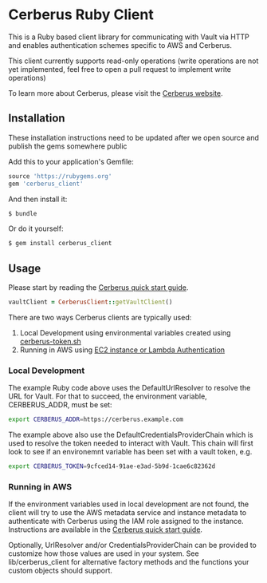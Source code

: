 # Cerberus Ruby Client

This is a Ruby based client library for communicating with Vault via HTTP and enables authentication schemes specific
to AWS and Cerberus.

This client currently supports read-only operations (write operations are not yet implemented, feel free to open a
pull request to implement write operations)

To learn more about Cerberus, please visit the [Cerberus website](http://engineering.nike.com/cerberus/).

## Installation

These installation instructions need to be updated after we open source and publish the gems somewhere public

Add this to your application's Gemfile:

```ruby
source 'https://rubygems.org'
gem 'cerberus_client' 
```

And then install it:
```bash
$ bundle
```
    
Or do it yourself:
```bash 
$ gem install cerberus_client 
```

## Usage

Please start by reading the [Cerberus quick start guide](http://engineering.nike.com/cerberus/docs/user-guide/quick-start).

```ruby
vaultClient = CerberusClient::getVaultClient()
```

There are two ways Cerberus clients are typically used:

1. Local Development using environmental variables created using [cerberus-token.sh](https://raw.githubusercontent.com/Nike-Inc/cerberus/master/docs/user-guide/cerberus-token.sh)
2. Running in AWS using [EC2 instance or Lambda Authentication](http://engineering.nike.com/cerberus/docs/architecture/authentication)

### Local Development

The example Ruby code above uses the DefaultUrlResolver to resolve the URL for Vault. For that to succeed, the
environment variable, CERBERUS_ADDR, must be set:
```bash
export CERBERUS_ADDR=https://cerberus.example.com
```

The example above also use the DefaultCredentialsProviderChain which is used to resolve the token needed to interact 
with Vault. This chain will first look to see if an environemnt variable has been set with a vault token, e.g.
```bash
export CERBERUS_TOKEN=9cfced14-91ae-e3ad-5b9d-1cae6c82362d
```

### Running in AWS

If the environment variables used in local development are not found, the client will try to use the AWS metadata
service and instance metadata to authenticate with Cerberus using the IAM role assigned to the instance.  Instructions
are available in the [Cerberus quick start guide](http://engineering.nike.com/cerberus/docs/user-guide/quick-start).

Optionally, UrlResolver and/or CredentialsProviderChain can be provided to customize how those values are used in
your system. See lib/cerberus_client for alternative factory methods and the functions your custom objects should
support.




